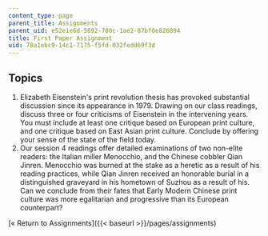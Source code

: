 ```yaml
---
content_type: page
parent_title: Assignments
parent_uid: e52e1e6d-5892-780c-1ae2-87bf0e826894
title: First Paper Assignment
uid: 78a1ebc9-14c1-7175-f5fd-032fedd69f3d
---
```


Topics
------

1.  Elizabeth Eisenstein's print revolution thesis has provoked substantial discussion since its appearance in 1979. Drawing on our class readings, discuss three or four criticisms of Eisenstein in the intervening years. You must include at least one critique based on European print culture, and one critique based on East Asian print culture. Conclude by offering your sense of the state of the field today.
2.  Our session 4 readings offer detailed examinations of two non-elite readers: the Italian miller Menocchio, and the Chinese cobbler Qian Jinren. Menocchio was burned at the stake as a heretic as a result of his reading practices, while Qian Jinren received an honorable burial in a distinguished graveyard in his hometown of Suzhou as a result of his. Can we conclude from their fates that Early Modern Chinese print culture was more egalitarian and progressive than its European counterpart?

[« Return to Assignments]({{< baseurl >}}/pages/assignments)